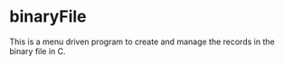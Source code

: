 # binaryFile
This is a menu driven program to create and manage the records in the binary file in C.

